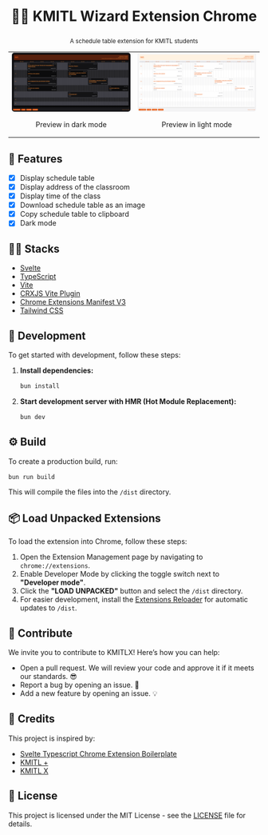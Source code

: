 <div align="center">
    <h1>🧙‍♂️ KMITL Wizard Extension Chrome</h1>
    <p>
        <sub>A schedule table extension for KMITL students</sub>
    </p>
    <table>
        <tr>
            <td>
                <img src=".github/images/preview-dark.png" alt="Preview" width="100%" style="border-radius: 5px;">
                <p align="center">
                    Preview in dark mode
                </p>
            </td>
            <td>
                <img src=".github/images/preview-light.png" alt="Preview" width="100%" style="border-radius: 5px;">
                <p align="center">
                    Preview in light mode
                </p>
            </td>
        </tr>
    </table>
</div>

## 🔮 Features

- [x] Display schedule table
- [x] Display address of the classroom
- [x] Display time of the class
- [x] Download schedule table as an image
- [x] Copy schedule table to clipboard
- [x] Dark mode

## 🧑‍💻 Stacks

- [Svelte](https://svelte.dev/)
- [TypeScript](https://www.typescriptlang.org/)
- [Vite](https://vitejs.dev/)
- [CRXJS Vite Plugin](https://github.com/crxjs/chrome-extension-tools/blob/main/packages/vite-plugin/README.md)
- [Chrome Extensions Manifest V3](https://developer.chrome.com/docs/extensions/mv3/intro/)
- [Tailwind CSS](https://tailwindcss.com/)

## 🚜 Development

To get started with development, follow these steps:

1. **Install dependencies:**

   ```bash
   bun install
   ```

2. **Start development server with HMR (Hot Module Replacement):**

   ```bash
   bun dev
   ```

## ⚙️ Build

To create a production build, run:

```bash
bun run build
```

This will compile the files into the `/dist` directory.

## 📦 Load Unpacked Extensions

To load the extension into Chrome, follow these steps:

1. Open the Extension Management page by navigating to `chrome://extensions`.
2. Enable Developer Mode by clicking the toggle switch next to **"Developer mode"**.
3. Click the **"LOAD UNPACKED"** button and select the `/dist` directory.
4. For easier development, install the [Extensions Reloader](https://chromewebstore.google.com/detail/extensions-reloader/fimgfedafeadlieiabdeeaodndnlbhid) for automatic updates to `/dist`.

## 🤝 Contribute

We invite you to contribute to KMITLX! Here’s how you can help:

- Open a pull request. We will review your code and approve it if it meets our standards. 😎
- Report a bug by opening an issue. 🐛
- Add a new feature by opening an issue. 💡

## 🫡 Credits

This project is inspired by:

- [Svelte Typescript Chrome Extension Boilerplate](https://github.com/NekitCorp/chrome-extension-svelte-typescript-boilerplate)
- [KMITL +](https://github.com/t0ngk/KMITL-PLUS)
- [KMITL X](https://github.com/BossNz/kmitl-x)

## 📄 License

This project is licensed under the MIT License - see the [LICENSE](LICENSE) file for details.
